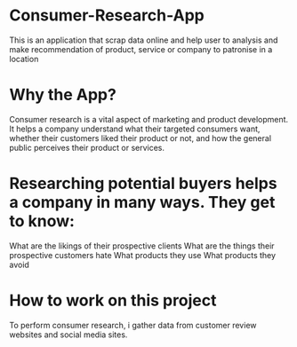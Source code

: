 # Consumer-Research-App
This is an application that scrap data online and help user to analysis and make recommendation of product, service or company to patronise in a location

# Why the App?

Consumer research is a vital aspect of marketing and product development. 
It helps a company understand what their targeted consumers want, whether their customers liked their product or not, and how the general public perceives their product or services. 

# Researching potential buyers helps a company in many ways. They get to know:

What are the likings of their prospective clients
What are the things their prospective customers hate
What products they use
What products they avoid

# How to work on this project
To perform consumer research, i gather data from customer review websites and social media sites. 
